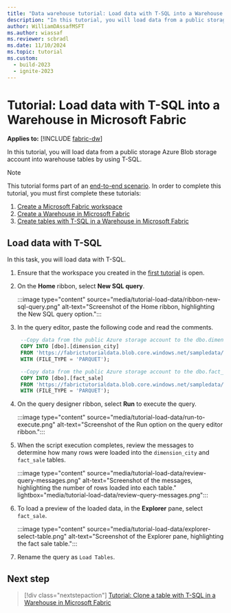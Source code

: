 ```yaml
---
title: "Data warehouse tutorial: Load data with T-SQL into a Warehouse in Microsoft Fabric"
description: "In this tutorial, you will load data from a public storage Azure Blob storage account into warehouse tables by using T-SQL."
author: WilliamDAssafMSFT
ms.author: wiassaf
ms.reviewer: scbradl
ms.date: 11/10/2024
ms.topic: tutorial
ms.custom:
  - build-2023
  - ignite-2023
---
```


# Tutorial: Load data with T-SQL into a Warehouse in Microsoft Fabric

**Applies to:** [!INCLUDE [fabric-dw](includes/applies-to-version/fabric-dw.md)]

In this tutorial, you will load data from a public storage Azure Blob storage account into warehouse tables by using T-SQL.

> [!NOTE]
> This tutorial forms part of an [end-to-end scenario](tutorial-introduction.md#data-warehouse-end-to-end-scenario). In order to complete this tutorial, you must first complete these tutorials:
>
> 1. [Create a Microsoft Fabric workspace](tutorial-create-workspace.md)
> 1. [Create a Warehouse in Microsoft Fabric](tutorial-create-warehouse.md)
> 1. [Create tables with T-SQL in a Warehouse in Microsoft Fabric](tutorial-create-tables.md)

## Load data with T-SQL

In this task, you will load data with T-SQL.

1. Ensure that the workspace you created in the [first tutorial](tutorial-create-workspace.md) is open.

1. On the **Home** ribbon, select **New SQL query**.

   :::image type="content" source="media/tutorial-load-data/ribbon-new-sql-query.png" alt-text="Screenshot of the Home ribbon, highlighting the New SQL query option.":::

1. In the query editor, paste the following code and read the comments.

   ```sql
    --Copy data from the public Azure storage account to the dbo.dimension_city table.
    COPY INTO [dbo].[dimension_city]
    FROM 'https://fabrictutorialdata.blob.core.windows.net/sampledata/WideWorldImportersDW/tables/dimension_city.parquet'
    WITH (FILE_TYPE = 'PARQUET');
   
    --Copy data from the public Azure storage account to the dbo.fact_sale table.
    COPY INTO [dbo].[fact_sale]
    FROM 'https://fabrictutorialdata.blob.core.windows.net/sampledata/WideWorldImportersDW/tables/fact_sale.parquet'
    WITH (FILE_TYPE = 'PARQUET');
   ```

1. On the query designer ribbon, select **Run** to execute the query.

   :::image type="content" source="media/tutorial-load-data/run-to-execute.png" alt-text="Screenshot of the Run option on the query editor ribbon.":::

1. When the script execution completes, review the messages to determine how many rows were loaded into the `dimension_city` and `fact_sale` tables.

   :::image type="content" source="media/tutorial-load-data/review-query-messages.png" alt-text="Screenshot of the messages, highlighting the number of rows loaded into each table." lightbox="media/tutorial-load-data/review-query-messages.png":::

1. To load a preview of the loaded data, in the **Explorer** pane, select `fact_sale`.

   :::image type="content" source="media/tutorial-load-data/explorer-select-table.png" alt-text="Screenshot of the Explorer pane, highlighting the fact sale table.":::

1. Rename the query as `Load Tables`.

## Next step

> [!div class="nextstepaction"]
> [Tutorial: Clone a table with T-SQL in a Warehouse in Microsoft Fabric](tutorial-clone-table.md)
